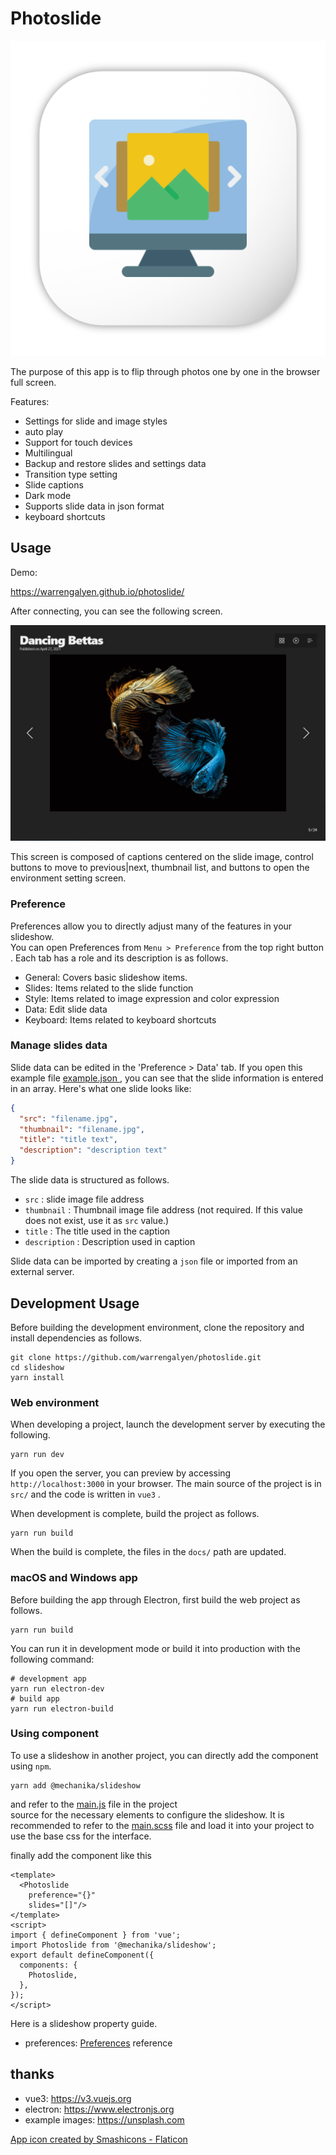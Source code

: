 # Photoslide

![PHOTOSLIDE](resources/github/app-icon.png)

The purpose of this app is to flip through photos one by one in the browser full screen.

Features:

- Settings for slide and image styles
- auto play
- Support for touch devices
- Multilingual
- Backup and restore slides and settings data
- Transition type setting
- Slide captions
- Dark mode
- Supports slide data in json format
- keyboard shortcuts

## Usage

Demo:

https://warrengalyen.github.io/photoslide/

After connecting, you can see the following screen.

![screenshot](resources/github/screenshot.jpg)

This screen is composed of captions centered on the slide image, control buttons to move to previous|next, thumbnail list, and buttons to open the environment setting screen.

### Preference

Preferences allow you to directly adjust many of the features in your slideshow.  
You can open Preferences from `Menu > Preference` from the top right button . Each tab has a role and its description is as follows.

- General: Covers basic slideshow items.
- Slides: Items related to the slide function
- Style: Items related to image expression and color expression
- Data: Edit slide data
- Keyboard: Items related to keyboard shortcuts

### Manage slides data

Slide data can be edited in the 'Preference > Data' tab. If you open this example file [ example.json ](https://github.com/warrengalyen/photoslide/blob/master/src/example.json), you can see that the slide information is entered in an array. 
Here's what one slide looks like:

```json
{
  "src": "filename.jpg",
  "thumbnail": "filename.jpg",
  "title": "title text",
  "description": "description text"
}
```

The slide data is structured as follows.

-  `src` : slide image file address
-  `thumbnail` : Thumbnail image file address (not required. If this value does not exist, use it as `src` value.)
-  `title` : The title used in the caption
-  `description` : Description used in caption

Slide data can be imported by creating a `json` file or imported from an external server.


## Development Usage

Before building the development environment, clone the repository and install dependencies as follows.

```shell
git clone https://github.com/warrengalyen/photoslide.git
cd slideshow
yarn install
```

### Web environment

When developing a project, launch the development server by executing the following.

```shell
yarn run dev
```

If you open the server, you can preview by accessing  `http://localhost:3000` in your browser.
The main source of the project is in `src/` and the code is written in `vue3` .

When development is complete, build the project as follows.

```shell
yarn run build
```

When the build is complete, the files in the `docs/` path are updated.

### macOS and Windows app

Before building the app through Electron, first build the web project as follows.

```shell
yarn run build
```

You can run it in development mode or build it into production with the following command:

```shell
# development app
yarn run electron-dev
# build app
yarn run electron-build
```

### Using component

To use a slideshow in another project, you can directly add the component using `npm`.

```shell
yarn add @mechanika/slideshow
```

and refer to the [main.js](https://github.com/warrengalyen/photoslide/blob/master/src/main.js) file in the project  
source for the necessary elements to configure the slideshow. 
It is recommended to refer to the [main.scss](https://github.com/warrengalyen/photoslide/blob/master/src/scss/main.scss) 
file and load it into your project to use the base css for the interface.

finally add the component like this

```vue
<template>
  <Photoslide
    preference="{}"
    slides="[]"/>
</template>
<script>
import { defineComponent } from 'vue';
import Photoslide from '@mechanika/slideshow';
export default defineComponent({
  components: {
    Photoslide,
  },
});
</script>
```

Here is a slideshow property guide.

- preferences: [Preferences](https://github.com/warrengalyen/photoslide/blob/master/src/store/defaults.js) reference

## thanks

- vue3: https://v3.vuejs.org
- electron: https://www.electronjs.org
- example images: https://unsplash.com

<a href="https://www.flaticon.com/free-icon/slideshow_3650928?related_id=3650928" title="slideshow icons">App icon created by Smashicons - Flaticon</a>
